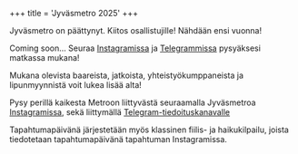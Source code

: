 +++
title = 'Jyväsmetro 2025'
+++

Jyväsmetro on päättynyt. Kiitos osallistujille! Nähdään ensi vuonna!

Coming soon... Seuraa [Instagramissa](https://www.instagram.com/jyvasmetro) ja [Telegrammissa](https://t.me/jyvasmetro2025) pysyäksesi matkassa mukana!

Mukana olevista baareista, jatkoista, yhteistyökumppaneista ja lipunmyynnistä voit lukea lisää alta!

Pysy perillä kaikesta Metroon liittyvästä seuraamalla Jyväsmetroa [Instagramissa](https://www.instagram.com/jyvasmetro), sekä liittymällä [Telegram-tiedoituskanavalle](https://t.me/jyvasmetro2025)

Tapahtumapäivänä järjestetään myös klassinen fiilis- ja haikukilpailu, joista tiedotetaan tapahtumapäivänä tapahtuman Instagramissa.
